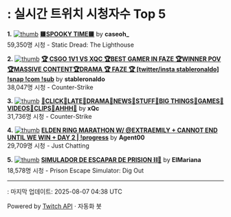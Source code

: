 # : 실시간 트위치 시청자수 Top 5

**1.** [![thumb](https://static-cdn.jtvnw.net/previews-ttv/live_user_caseoh_-320x180.jpg)](https://twitch.tv/caseoh_)
**[🟨SPOOKY TIME🟨](https://twitch.tv/caseoh_)** by **caseoh_**<br>59,350명 시청  - Static Dread: The Lighthouse

**2.** [![thumb](https://static-cdn.jtvnw.net/previews-ttv/live_user_stableronaldo-320x180.jpg)](https://twitch.tv/stableronaldo)
**[🏆 CSGO 1V1 VS XQC 🏆BEST GAMER IN FAZE 🏆WINNER POV🏆MASSIVE CONTENT🏆DRAMA 🏆  FAZE 🏆  [twitter/insta stableronaldo] !snap !com !sub](https://twitch.tv/stableronaldo)** by **stableronaldo**<br>38,047명 시청  - Counter-Strike

**3.** [![thumb](https://static-cdn.jtvnw.net/previews-ttv/live_user_xqc-320x180.jpg)](https://twitch.tv/xQc)
**[🧡CLICK🧡LATE🧡DRAMA🧡NEWS🧡STUFF🧡BIG THINGS🧡GAMES🧡VIDEOS🧡CLIPS🧡AHHH🧡](https://twitch.tv/xQc)** by **xQc**<br>31,736명 시청  - Counter-Strike

**4.** [![thumb](https://static-cdn.jtvnw.net/previews-ttv/live_user_agent00-320x180.jpg)](https://twitch.tv/Agent00)
**[ELDEN RING MARATHON W/ @EXTRAEMILY + CANNOT END UNTIL WE WIN + DAY 2 | !progress](https://twitch.tv/Agent00)** by **Agent00**<br>29,709명 시청  - Just Chatting

**5.** [![thumb](https://static-cdn.jtvnw.net/previews-ttv/live_user_elmariana-320x180.jpg)](https://twitch.tv/ElMariana)
**[SIMULADOR DE ESCAPAR DE PRISION ⛓️👮](https://twitch.tv/ElMariana)** by **ElMariana**<br>18,578명 시청  - Prison Escape Simulator: Dig Out


---
: 마지막 업데이트: 2025-08-07 04:38 UTC

Powered by [Twitch API](https://dev.twitch.tv/docs/api/reference) · 자동화 봇